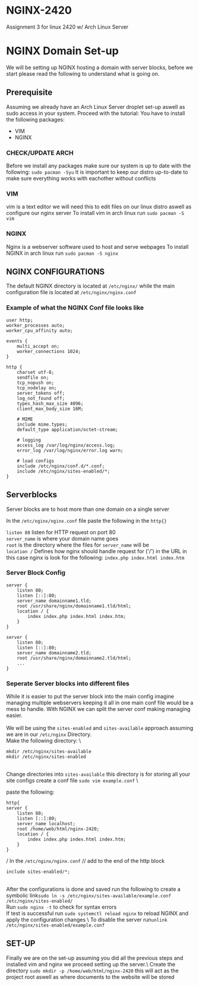 # NGINX-2420
Assignment 3 for linux 2420 w/ Arch Linux Server

# NGINX Domain Set-up
We will be setting up NGINX hosting a domain with server blocks, before we start please read the following to understand what is going on.

## Prerequisite
Assuming we already have an Arch Linux Server droplet set-up aswell as sudo access in your system. Proceed with the tutorial:
You have to install the following packages:
- VIM
- NGINX


### CHECK/UPDATE ARCH
Before we install any packages make sure our system is up to date with the following:
`sudo pacman -Syu`
It is important to keep our distro up-to-date to make sure everything works with eachother without conflicts

### VIM
vim is a text editor we will need this to edit files on our linux distro aswell as configure our nginx server
To install vim in arch linux run `sudo pacman -S vim`

### NGINX
Nginx is a webserver software used to host and serve webpages
To install NGINX in arch linux run `sudo pacman -S nginx`

## NGINX CONFIGURATIONS
The default NGINX directory is located at `/etc/nginx/` while the main configuration file is located at `/etc/nginx/nginx.conf`

### Example of what the NGINX Conf file looks like
```
user http;
worker_processes auto;
worker_cpu_affinity auto;

events {
    multi_accept on;
    worker_connections 1024;
}

http {
    charset utf-8;
    sendfile on;
    tcp_nopush on;
    tcp_nodelay on;
    server_tokens off;
    log_not_found off;
    types_hash_max_size 4096;
    client_max_body_size 16M;

    # MIME
    include mime.types;
    default_type application/octet-stream;

    # logging
    access_log /var/log/nginx/access.log;
    error_log /var/log/nginx/error.log warn;

    # load configs
    include /etc/nginx/conf.d/*.conf;
    include /etc/nginx/sites-enabled/*;
}
```

## Serverblocks
Server blocks are to host more than one domain on a single server

In the `/etc/nginx/nginx.conf` file paste the following in the `http{}`

`listen 80` listen for HTTP request on port 80\
`server_name` is where your domain name goes\
`root` is the directory where the files for `server_name` will be\
`location /` Defines how nginx should handle request for ('/') in the URL in this case nginx is look for the following: `index.php index.html index.htm`

### Server Block Config
```
server {
    listen 80;
    listen [::]:80;
    server_name domainname1.tld;
    root /usr/share/nginx/domainname1.tld/html;
    location / {
        index index.php index.html index.htm;
    }
}

server {
    listen 80;
    listen [::]:80;
    server_name domainname2.tld;
    root /usr/share/nginx/domainname2.tld/html;
    ...
}
```

### Seperate Server blocks into different files

While it is easier to put the server block into the main config imagine managing multiple webservers keeping it all in one main conf file would be a mess to handle. With NGINX we can split the server conf making managing easier.
\
\
We will be using the `sites-enabled` and `sites-available` approach
assuming we are in our `/etc/nginx` Directory. \
Make the following directory: \
```
mkdir /etc/nginx/sites-available
mkdir /etc/nginx/sites-enabled
```
\
Change directories into `sites-available` this directory is for storing all your site configs
create a conf file `sudo vim example.conf` \

paste the following:
```
http{
server {
    listen 80;
    listen [::]:80;
    server_name localhost;
    root /home/web/html/nginx-2420;
    location / {
        index index.php index.html index.htm;
    }
}
```
/
In the `/etc/nginx/nginx.conf` // 
add to the end of the http block
```
include sites-enabled/*;
```


\
After the configurations is done and saved run the following to create a symbolic link`sudo ln -s /etc/nginx/sites-available/example.conf /etc/nginx/sites-enabled/` \
Run `sudo nginx -t` to check for syntax errors \
If test is successful run `sudo systemctl reload nginx` to reload NGINX and apply the configuration changes
\\
To disable the server run`unlink /etc/nginx/sites-enabled/example.conf`

## SET-UP
Finally we are on the set-up assuming you did all the previous steps and installed vim and nginx we proceed setting up the server.\\
Create the directory `sudo mkdir -p /home/web/html/nginx-2420` this will act as the project root aswell as where documents to the website will be stored

